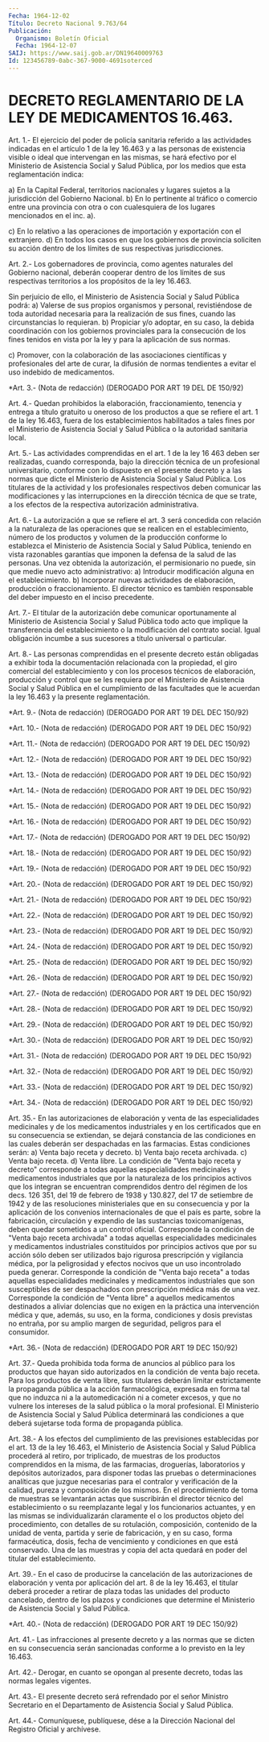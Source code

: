 ```yaml
---
Fecha: 1964-12-02
Título: Decreto Nacional 9.763/64
Publicación:
  Organismo: Boletín Oficial
  Fecha: 1964-12-07
SAIJ: https://www.saij.gob.ar/DN19640009763
Id: 123456789-0abc-367-9000-4691soterced
---
```

# DECRETO REGLAMENTARIO DE LA LEY DE MEDICAMENTOS 16.463.

<a id="1"></a>
Art. 1.- El ejercicio del poder de policía sanitaria referido a las  actividades  indicadas  en  el artículo 1 de la ley 16.463 y a las personas de existencia visible  o  ideal que intervengan en las mismas, se hará efectivo por el Ministerio  de  Asistencia Social y Salud Pública, por los medios que esta reglamentación  indica:

a) En la Capital Federal, territorios nacionales y lugares  sujetos a la jurisdicción del Gobierno Nacional.  b)  En lo pertinente al tráfico o comercio entre una provincia  con otra  o  con  cualesquiera  de  los  lugares mencionados en el inc. a).

c) En lo relativo a las operaciones de  importación  y  exportación con el extranjero.  d)  En  todos los casos en que los gobiernos de provincia soliciten su acción  dentro de los límites de sus respectivas jurisdicciones.

<a id="2"></a>
Art. 2.- Los gobernadores de provincia, como agentes naturales del Gobierno  nacional,  deberán  cooperar dentro de los límites de sus  respectivas territorios a los propósitos  de  la  ley  16.463.

Sin perjuicio  de  ello, el Ministerio de Asistencia Social y Salud Pública podrá:  a) Valerse de sus propios  organismos y personal, revistiéndose  de toda autoridad necesaria para  la  realización de sus fines, cuando las circunstancias lo requieran.  b) Propiciar y/o adoptar, en su caso,  la  debida  coordinación con los  gobiernos  provinciales  para  la  consecución  de  los  fines tenidos  en  vista  por  la ley y para la aplicación de sus normas.

c) Promover, con la colaboración  de las asociaciones científicas y profesionales del arte de curar, la  difusión  de normas tendientes a evitar el uso indebido de medicamentos.

<a id="3"></a>
*Art.  3.-  (Nota  de  redacción) (DEROGADO POR ART 19 DEL DE 150/92)

<a id="4"></a>
Art.  4.-  Quedan  prohibidos la elaboración, fraccionamiento, tenencia y entrega a título  gratuito  u oneroso de los productos a que se refiere el art. 1 de la ley 16.463, fuera de los establecimientos habilitados a tales fines  por  el  Ministerio  de Asistencia  Social  y Salud Pública o la autoridad sanitaria local.

<a id="5"></a>
Art. 5.- Las actividades comprendidas en el art. 1 de la ley 16 463  deben  ser  realizadas,  cuando corresponda, bajo la dirección técnica de un profesional universitario,  conforme con lo dispuesto en el presente decreto y a las normas que dicte  el  Ministerio  de Asistencia Social y Salud Pública.  Los  titulares  de  la  actividad  y  los profesionales respectivos deben  comunicar  las  modificaciones y las  interrupciones  en  la dirección técnica de que  se  trate, a los efectos de la respectiva autorización administrativa.

<a id="6"></a>
Art.  6.-  La  autorización  a  que  se refiere el art. 3 será concedida con relación a la naturaleza de las  operaciones  que  se realicen  en  el establecimiento, número de los productos y volumen de  la  producción    conforme   lo  establezca  el  Ministerio  de Asistencia Social y Salud Pública,  teniendo  en  vista  razonables garantías que imponen la defensa de la salud de las personas.  Una  vez  obtenida  la autorización, el permisionario no puede, sin que medie nuevo acto administrativo:  a)  Introducir modificación  alguna  en  el  establecimiento.  b) Incorporar  nuevas  actividades  de  elaboración,  producción  o fraccionamiento.  El  director  técnico  es también responsable del deber impuesto en el inciso precedente.

<a id="7"></a>
Art.  7.-  El  titular  de  la  autorización  debe  comunicar oportunamente  al  Ministerio  de Asistencia Social y Salud Pública todo acto que implique la transferencia  del  establecimiento  o la modificación  del  contrato  social. Igual obligación incumbe a sus sucesores a título  universal o particular.

<a id="8"></a>
Art. 8.- Las personas comprendidas en el presente decreto están obligadas  a  exhibir  toda  la  documentación  relacionada  con la propiedad,   el  giro  comercial  del  establecimiento  y  con  los procesos técnicos  de  elaboración, producción y control que se les requiera por el Ministerio  de Asistencia Social y Salud Pública en el cumplimiento de las facultades  que  le acuerdan la ley 16.463 y la presente reglamentación.

<a id="9"></a>
*Art.  9.-  (Nota  de  redacción) (DEROGADO POR ART 19 DEL DEC 150/92)

<a id="10"></a>
*Art.  10.-  (Nota  de redacción) (DEROGADO POR ART 19 DEL DEC 150/92)

<a id="11"></a>
*Art.  11.-  (Nota  de redacción) (DEROGADO POR ART 19 DEL DEC 150/92)

<a id="12"></a>
*Art.  12.-  (Nota  de redacción) (DEROGADO POR ART 19 DEL DEC 150/92)

<a id="13"></a>
*Art.  13.-  (Nota  de redacción) (DEROGADO POR ART 19 DEL DEC 150/92)

<a id="14"></a>
*Art.  14.-  (Nota  de redacción) (DEROGADO POR ART 19 DEL DEC 150/92)

<a id="15"></a>
*Art.  15.-  (Nota  de redacción) (DEROGADO POR ART 19 DEL DEC 150/92)

<a id="16"></a>
*Art.  16.-  (Nota  de redacción) (DEROGADO POR ART 19 DEL DEC 150/92)

<a id="17"></a>
*Art.  17.-  (Nota  de redacción) (DEROGADO POR ART 19 DEL DEC 150/92)

<a id="18"></a>
*Art.  18.-  (Nota  de redacción) (DEROGADO POR ART 19 DEL DEC 150/92)

<a id="19"></a>
*Art.  19.-  (Nota  de redacción) (DEROGADO POR ART 19 DEL DEC 150/92)

<a id="20"></a>
*Art.  20.-  (Nota  de redacción) (DEROGADO POR ART 19 DEL DEC 150/92)

<a id="21"></a>
*Art.  21.-  (Nota  de redacción) (DEROGADO POR ART 19 DEL DEC 150/92)

<a id="22"></a>
*Art.  22.-  (Nota  de redacción) (DEROGADO POR ART 19 DEL DEC 150/92)

<a id="23"></a>
*Art.  23.-  (Nota  de redacción) (DEROGADO POR ART 19 DEL DEC 150/92)

<a id="24"></a>
*Art.  24.-  (Nota  de redacción) (DEROGADO POR ART 19 DEL DEC 150/92)

<a id="25"></a>
*Art.  25.-  (Nota  de redacción) (DEROGADO POR ART 19 DEL DEC 150/92)

<a id="26"></a>
*Art.  26.-  (Nota  de redacción) (DEROGADO POR ART 19 DEL DEC 150/92)

<a id="27"></a>
*Art.  27.-  (Nota  de redacción) (DEROGADO POR ART 19 DEL DEC 150/92)

<a id="28"></a>
*Art.  28.-  (Nota  de redacción) (DEROGADO POR ART 19 DEL DEC 150/92)

<a id="29"></a>
*Art.  29.-  (Nota  de redacción) (DEROGADO POR ART 19 DEL DEC 150/92)

<a id="30"></a>
*Art.  30.-  (Nota  de redacción) (DEROGADO POR ART 19 DEL DEC 150/92)

<a id="31"></a>
*Art.  31.-  (Nota  de redacción) (DEROGADO POR ART 19 DEL DEC 150/92)

<a id="32"></a>
*Art.  32.-  (Nota  de redacción) (DEROGADO POR ART 19 DEL DEC 150/92)

<a id="33"></a>
*Art.  33.-  (Nota  de redacción) (DEROGADO POR ART 19 DEL DEC 150/92)

<a id="34"></a>
*Art.  34.-  (Nota  de redacción) (DEROGADO POR ART 19 DEL DEC 150/92)

<a id="35"></a>
Art.  35.- En las autorizaciones de elaboración y venta de las especialidades  medicinales y de los medicamentos industriales y en los certificados  que  en  su  consecuencia se extiendan, se dejará constancia de las condiciones en las cuales deberán ser despachadas  en  las  farmacias.  Estas   condiciones  serán:  a) Venta bajo receta y decreto.  b) Venta bajo receta archivada.  c) Venta bajo receta.  d) Venta libre.  La condición de "Venta bajo receta y decreto"  corresponde  a todas aquellas  especialidades  medicinales  y  medicamentos industriales que por la naturaleza de los principios activos  que  los  integran se  encuentran  comprendidos  dentro  del  régimen de los decs. 126 351, del 19 de febrero de 1938 y 130.827, del  17  de  setiembre de 1942  y de las resoluciones ministeriales que en su consecuencia  y por la  aplicación  de los convenios internacionales de que el país es  parte, sobre la fabricación,  circulación  y  expendio  de  las sustancias  toxicomanígenas,  deben  quedar  sometidos a un control oficial.  Corresponde la condición de "Venta bajo receta  archivada"  a todas aquellas  especialidades  medicinales  y  medicamentos industriales constituidos por principios activos que por  su  acción  sólo deben ser utilizados bajo rigurosa prescripción y vigilancia médica,  por la  peligrosidad  y  efectos  nocivos que un uso incontrolado pueda generar.  Corresponde la condición de "Venta  bajo  receta"  a todas aquellas especialidades  medicinales  y  medicamentos industriales  que  son susceptibles de ser despachados con  prescripción médica más de una vez.  Corresponde la condición de "Venta libre"  a  aquellos medicamentos destinados  a aliviar dolencias que no exigen en  la  práctica  una intervención médica y que, además, su uso, en la forma, condiciones y  dosis  previstas no entraña, por su amplio margen de seguridad, peligros para el consumidor.

<a id="36"></a>
*Art. 36.- (Nota de redacción) (DEROGADO POR ART 19 DEC 150/92)

<a id="37"></a>
Art.  37.-  Queda  prohibida toda forma de anuncios al público para los productos que hayan  sido  autorizados  en la condición de venta bajo receta.  Para  los  productos de venta libre, sus titulares deberán  limitar estrictamente  la  propaganda  pública  a  la acción farmacológica, expresada en forma tal que no induzca ni a la  automedicación  ni a cometer  excesos,  y  que  no  vulnere  los  intereses  de la salud pública o la moral profesional.  El Ministerio de Asistencia Social y Salud Pública determinará  las condiciones a  que  deberá  sujetarse  toda  forma  de  propaganda pública.

<a id="38"></a>
Art.  38.-  A  los efectos del cumplimiento de las previsiones establecidas por el art.  13  de  la  ley  16.463, el Ministerio de Asistencia  Social  y  Salud  Pública  procederá   al  retiro,  por triplicado, de muestras de los productos comprendidos  en la misma, de las farmacias, droguerías, laboratorios y depósitos autorizados,  para  disponer  todas  las  pruebas o determinaciones analíticas que juzgue necesarias para el contralor  y verificación de la calidad, pureza y composición de los mismos.  En  el  procedimiento  de toma de muestras se levantarán actas  que suscribirán el  director    técnico    del  establecimiento  o  su reemplazante legal y los funcionarios actuantes,  y  en  las mismas se  individualizarán  claramente el  o  los  productos  objeto del procedimiento,    con   detalles  de  su  rotulación,  composición, contenido de la unidad de  venta, partida y serie de fabricación, y en  su caso, forma farmacéutica,  dosis,  fecha  de  vencimiento y condiciones  en  que  está  conservado. Una de las muestras y copia del  acta  quedará  en  poder  del   titular  del  establecimiento.

<a id="39"></a>
Art.  39.-  En  el  caso  de  producirse la cancelación de las autorizaciones de elaboración y venta  por aplicación del art. 8 de la ley 16.463, el titular deberá proceder  a retirar de plaza todas las  unidades  del  producto  cancelado, dentro  de  los  plazos  y condiciones que determine el Ministerio  de  Asistencia  Social  y Salud Pública.

<a id="40"></a>
*Art. 40.- (Nota de redacción) (DEROGADO POR ART 19 DEC 150/92)

<a id="41"></a>
Art.  41.- Las infracciones al presente decreto y a las normas que se dicten  en  su  consecuencia serán sancionadas conforme a lo previsto en la ley 16.463.

<a id="42"></a>
Art.  42.-  Derogar, en cuanto se opongan al presente decreto, todas las normas legales vigentes.

<a id="43"></a>
Art.  43.-  El  presente  decreto será refrendado por el señor Ministro  Secretario  en el Departamento  de  Asistencia  Social  y Salud Pública.

<a id="44"></a>
Art. 44.- Comuníquese, publíquese, dése a la Dirección Nacional del Registro Oficial y archívese.